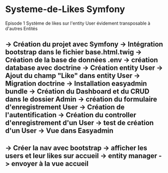 # Systeme-de-Likes Symfony

Episode 1
Système de likes sur l'entity User évidement transposable à d'autres Entités

-> Création du projet avec Symfony
-> Intégration bootstrap dans le fichier base.html.twig
-> Création de la base de données .env
-> création database avec doctrine
-> Création entity User
-> Ajout du champ "Like" dans entity User
-> Migration doctrine
-> Installation easyadmin bundle
-> Création du Dashboard et du CRUD dans le dossier Admin
-> création du formulaire d'enregistrement User
-> Création de l'autentification
-> Création du controller d'enregistrement d'un User
-> test de création d'un User
-> Vue dans Easyadmin
-----------------------------------------------------------------------
-> Créer la nav avec bootstrap
-> afficher les users et leur likes sur accueil
-> entity manager
-> envoyer à la vue accueil
----------------------------------------------------------------------
